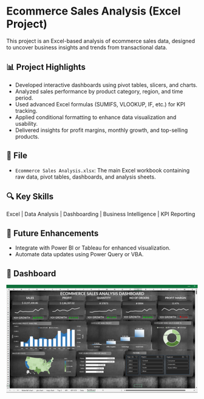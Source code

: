 # Ecommerce Sales Analysis (Excel Project)

This project is an Excel-based analysis of ecommerce sales data, designed to uncover business insights and trends from transactional data.

## 📊 Project Highlights

- Developed interactive dashboards using pivot tables, slicers, and charts.
- Analyzed sales performance by product category, region, and time period.
- Used advanced Excel formulas (SUMIFS, VLOOKUP, IF, etc.) for KPI tracking.
- Applied conditional formatting to enhance data visualization and usability.
- Delivered insights for profit margins, monthly growth, and top-selling products.

## 📁 File

- `Ecommerce Sales Analysis.xlsx`: The main Excel workbook containing raw data, pivot tables, dashboards, and analysis sheets.

## 🔍 Key Skills

Excel | Data Analysis | Dashboarding | Business Intelligence | KPI Reporting

## 📝 Future Enhancements

- Integrate with Power BI or Tableau for enhanced visualization.
- Automate data updates using Power Query or VBA.

## 📝 Dashboard  

![Alt text](Dashboard.png)

